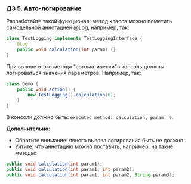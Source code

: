 ### ДЗ 5. Авто-логирование

Разработайте такой функционал: метод класса можно пометить самодельной аннотацией @Log, например, так:
```java
class TestLogging implements TestLoggingInterface {
    @Log
    public void calculation(int param) {}
}
```

При вызове этого метода "автоматически"в консоль должны логироваться значения параметров.
Например, так:

```java
class Demo {
    public void action() {
        new TestLogging().calculation(6);
    }
}
```

В консоли должно быть: ```executed method: calculation, param: 6```.

**Дополнительно**:
- Обратите внимание: явного вызова логирования быть не должно.
- Учтите, что аннотацию можно поставить, например, на такие методы:
```java
public void calculation(int param1);
public void calculation(int param1, int param2);
public void calculation(int param1, int param2, String param3);
```
